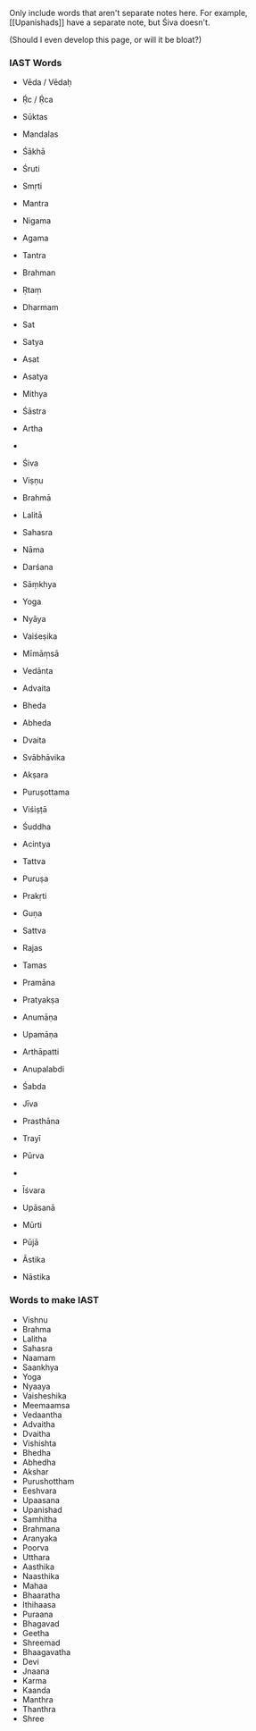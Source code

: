 Only include words that aren't separate notes here. For example, [[Upanishads]] have a separate note, but Śiva doesn't.

(Should I even develop this page, or will it be bloat?)
### IAST Words
- Vēda / Vēdaḥ
- Ṛ́c / Ṛ́ca
- Sūktas
- Mandalas
- Śākhā
- Śruti
- Smṛti

- Mantra
- Nigama
- Agama
- Tantra
- Brahman
- Ṛtaṃ
- Dharmam
- Sat
- Satya
- Asat
- Asatya
- Mithya
- Śāstra
- Artha
- 

- Śiva
- Viṣṇu
- Brahmā

- Lalitā
- Sahasra
- Nāma

- Darśana
- Sāṃkhya
- Yoga
- Nyāya
- Vaiśeṣika
- Mīmāṃsā
- Vedānta
- Advaita
- Bheda
- Abheda
- Dvaita
- Svābhāvika
- Akṣara
- Puruṣottama
- Viśiṣṭā
- Śuddha
- Acintya

- Tattva
- Puruṣa
- Prakṛti 
- Guṇa
- Sattva
- Rajas
- Tamas

- Pramāna
- Pratyakṣa
- Anumāṇa
- Upamāṇa
- Arthāpatti
- Anupalabdi
- Śabda
- Jīva

- Prasthāna
- Trayī

- Pūrva
- 

- Īśvara
- Upāsanā
- Mūrti
- Pūjā

- Āstika
- Nāstika
### Words to make IAST
- Vishnu
- Brahma
- Lalitha
- Sahasra
- Naamam
- Saankhya
- Yoga
- Nyaaya
- Vaisheshika
- Meemaamsa
- Vedaantha
- Advaitha
- Dvaitha
- Vishishta
- Bhedha
- Abhedha
- Akshar
- Purushottham
- Eeshvara
- Upaasana
- Upanishad
- Samhitha
- Brahmana
- Aranyaka
- Poorva
- Utthara
- Aasthika
- Naasthika
- Mahaa
- Bhaaratha
- Ithihaasa
- Puraana
- Bhagavad
- Geetha
- Shreemad
- Bhaagavatha
- Devi
- Jnaana
- Karma
- Kaanda
- Manthra
- Thanthra
- Shree
